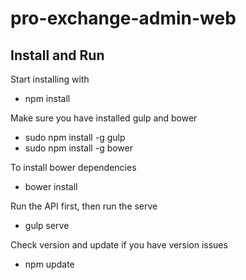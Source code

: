 # pro-exchange-admin-web

## Install and Run

Start installing with
- npm install

Make sure you have installed gulp and bower
- sudo npm install -g gulp
- sudo npm install -g bower

To install bower dependencies
- bower install

Run the API first, then run the serve
- gulp serve

Check version and update if you have version issues
- npm update
